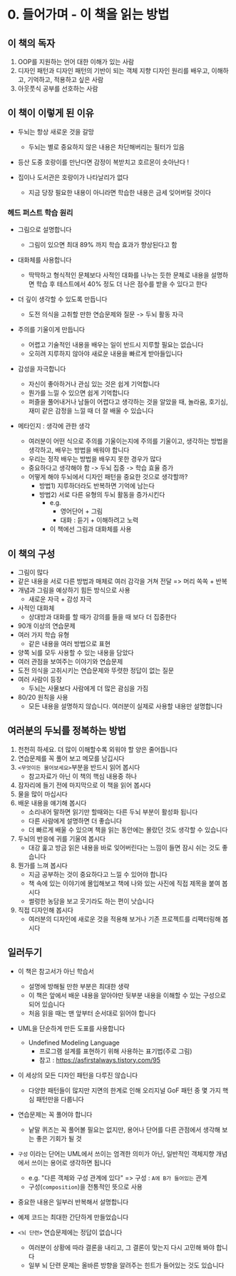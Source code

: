 # 0. 들어가며 - 이 책을 읽는 방법

## 이 책의 독자

1. OOP를 지원하는 언어 대한 이해가 있는 사람
2. 디자인 패턴과 디자인 패턴의 기반이 되는 객체 지향 디자인 원리를 배우고, 이해하고, 기억하고, 적용하고 싶은 사람
3. 아웃풋식 공부를 선호하는 사람

## 이 책이 이렇게 된 이유

- 두뇌는 항상 새로운 것을 갈망

  - 두뇌는 별로 중요하지 않은 내용은 차단해버리는 필터가 있음

- 등산 도중 호랑이를 만난다면 감정이 복받치고 호르몬이 솟아난다 !

- 집이나 도서관은 호랑이가 나타날리가 없다
  - 지금 당장 필요한 내용이 아니라면 학습한 내용은 금세 잊어버릴 것이다

### 헤드 퍼스트 학습 원리

- 그림으로 설명합니다

  - 그림이 있으면 최대 89% 까지 학습 효과가 향상된다고 함

- 대화체를 사용합니다

  - 딱딱하고 형식적인 문체보다 사적인 대화를 나누는 듯한 문체로 내용을 설명하면 학습 후 테스트에서 40% 정도 더 나은 점수를 받을 수 있다고 한다

- 더 깊이 생각할 수 있도록 만듭니다

  - 도전 의식을 고취할 만한 연습문제와 질문 -> 두뇌 활동 자극

- 주의를 기울이게 만듭니다

  - 어렵고 기술적인 내용을 배우는 일이 반드시 지루할 필요는 없습니다
  - 오히려 지루하지 않아야 새로운 내용을 빠르게 받아들입니다

- 감성을 자극합니다

  - 자신이 좋아하거나 관심 있는 것은 쉽게 기억합니다
  - 뭔가를 느낄 수 있으면 쉽게 기억합니다
  - 퍼즐을 풀어내거나 남들이 어렵다고 생각하는 것을 알았을 때, 놀라움, 호기심, 재미 같은 감정을 느낄 때 더 잘 배울 수 있습니다

- 메타인지 : 생각에 관한 생각
  - 여러분이 어떤 식으로 주의를 기울이는지에 주의를 기울이고, 생각하는 방법을 생각하고, 배우는 방법을 배워야 합니다
  - 우리는 정작 배우는 방법을 배우지 못한 경우가 많다
  - 중요하다고 생각해야 함 -> 두뇌 집중 -> 학습 효율 증가
  - 어떻게 해야 두뇌에서 디자인 패턴을 중요한 것으로 생각할까?
    - 방법1) 지루하더라도 반복하면 기억에 남는다
    - 방법2) 서로 다른 유형의 두뇌 활동을 증가시킨다
      - e.g.
        - 영어단어 + 그림
        - 대화 : 듣기 + 이해하려고 노력
      - 이 책에선 그림과 대화체를 사용

## 이 책의 구성

- 그림이 많다
- 같은 내용을 서로 다른 방법과 매체로 여러 감각을 거쳐 전달 => 머리 쏙쏙 + 반복
- 개념과 그림을 예상하기 힘든 방식으로 사용
  - 새로운 자극 + 감성 자극
- 사적인 대화체
  - 상대방과 대화를 할 때가 강의를 들을 때 보다 더 집중한다
- 90개 이상의 연습문제
- 여러 가지 학습 유형
  - 같은 내용을 여러 방법으로 표현
- 양쪽 뇌를 모두 사용할 수 있는 내용을 담았다
- 여러 관점을 보여주는 이야기와 연습문제
- 도전 의식을 고취시키는 연습문제와 뚜렷한 정답이 없는 질문
- 여러 사람이 등장
  - 두뇌는 사물보다 사람에게 더 많은 괌심을 가짐
- 80/20 원칙을 사용
  - 모든 내용을 설명하지 않습니다. 여러분이 실제로 사용할 내용만 설명합니다

## 여러분의 두뇌를 정복하는 방법

1. 천천히 하세요. 더 많이 이해할수록 외워야 할 양은 줄어듭니다
2. 연습문제를 꼭 풀어 보고 메모를 남깁시다
3. `<무엇이든 물어보세요>`부분을 반드시 읽어 봅시다
   - 참고자료가 아닌 이 책의 핵심 내용중 하나
4. 잠자리에 들기 전에 마지막으로 이 책을 읽어 봅시다
5. 물을 많이 마십시다
6. 배운 내용을 얘기해 봅시다
   - 소리내어 말하면 읽기만 할때와는 다른 두뇌 부분이 활성화 됩니다
   - 다른 사람에게 설명하면 더 좋습니다
   - 더 빠르게 배울 수 있으며 책을 읽는 동안에는 몰랐던 것도 생각할 수 있습니다
7. 두뇌의 반응에 귀를 기울여 봅시다
   - 대강 훑고 방금 읽은 내용을 바로 잊어버린다는 느낌이 들면 잠시 쉬는 것도 좋습니다
8. 뭔가를 느껴 봅시다
   - 지금 공부하는 것이 중요하다고 느낄 수 있어야 합니다
   - 책 속에 있는 이야기에 몰입해보고 책에 나와 있는 사진에 직접 제목을 붙여 봅시다
   - 썰렁한 농담을 보고 웃기라도 하는 편이 낫습니다
9. 직접 디자인해 봅시다
   - 여러분의 디자인에 새로운 것을 적용해 보거나 기존 프로젝트를 리팩터링해 봅시다

## 일러두기

- 이 책은 참고서가 아닌 학습서

  - 설명에 방해될 만한 부분은 최대한 생략
  - 이 책은 앞에서 배운 내용을 알아야만 뒷부분 내용을 이해할 수 있는 구성으로 되어 있습니다
  - 처음 읽을 때는 맨 앞부터 순서대로 읽어야 합니다

- UML을 단순하게 만든 도표를 사용합니다

  - Undefined Modeling Language
    - 프로그램 설계를 표현하기 위해 사용하는 표기법(주로 그림)
    - 참고 : https://asfirstalways.tistory.com/95

- 이 세상의 모든 디자인 패턴을 다루진 않습니다

  - 다양한 패턴들이 많지만 지면의 한계로 인해 오리지널 GoF 패턴 중 몇 가지 핵심 패턴만을 다룹니다

- 연습문제는 꼭 풀어야 합니다

  - 낱말 퀴즈는 꼭 풀어볼 필요는 없지만, 용어나 단어를 다른 관점에서 생각해 보는 좋은 기회가 될 것

- `구성` 이라는 단어는 UML에서 쓰이는 엄격한 의미가 아닌,
  일반적인 객체지향 개념에서 쓰이는 용어로 생각하면 됩니다

  - e.g. "다른 객체와 구성 관계에 있다" => 구성 : `A에 B가 들어있는` 관계
  - 구성(`composition`)을 전통적인 뜻으로 사용

- 중요한 내용은 일부러 반복해서 설명합니다

- 예제 코드는 최대한 간단하게 만들었습니다

- `<뇌 단련>` 연습문제에는 정답이 없습니다
  - 여러분이 상황에 따라 결론을 내리고, 그 결론이 맞는지 다시 고민해 봐야 합니다
  - 일부 뇌 단련 문제는 올바른 방향을 알려주는 힌트가 들어있는 것도 있습니다
